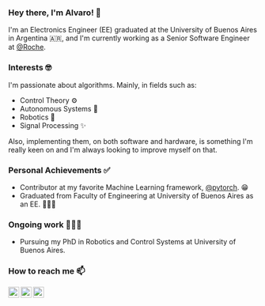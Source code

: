 ### Hey there, I'm Alvaro! 👋

I'm an Electronics Engineer (EE) graduated at the University of Buenos Aires in Argentina 🇦🇷, and I'm currently working as a Senior Software Engineer at [@Roche][Roche].

### Interests 🤓

I'm passionate about algorithms. Mainly, in fields such as:

- Control Theory :gear:
- Autonomous Systems :rocket:
- Robotics :robot:
- Signal Processing :sparkles:

Also, implementing them, on both software and hardware, is something I'm really keen on and I'm always looking to improve myself on that.

### Personal Achievements ✅

- Contributor at my favorite Machine Learning framework, [@pytorch][pytorch]. :grin:
- Graduated from Faculty of Engineering at University of Buenos Aires as an EE. 👨🏻‍🎓

### Ongoing work 👨🏻‍🏭

- Pursuing my PhD in Robotics and Control Systems at University of Buenos Aires.

### How to reach me 📫

[<img align="left" alt="alvgaona | Twitter" width="22px" src="https://image.flaticon.com/icons/svg/733/733579.svg" />][twitter]
[<img align="left" alt="alvgaona | LinkedIn" width="22px" src="https://image.flaticon.com/icons/svg/174/174857.svg" />][linkedin]
[<img align="left" alt="alvgaona | Instagram" width="22px" src="https://image.flaticon.com/icons/svg/174/174855.svg" />][instagram]

[twitter]: https://twitter.com/alvgaona
[instagram]: https://instagram.com/alvgaona
[linkedin]: https://linkedin.com/in/alvaro-gaona
[Roche]: https://github.com/Roche
[pytorch]: https://github.com/pytorch
